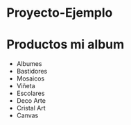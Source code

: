 # Proyecto-Ejemplo

# Productos mi album

* Albumes
* Bastidores
* Mosaicos
* Viñeta
* Escolares
* Deco Arte
* Cristal Art
* Canvas
